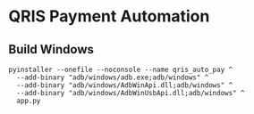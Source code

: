 # QRIS Payment Automation

## Build Windows

```
pyinstaller --onefile --noconsole --name qris_auto_pay ^
  --add-binary "adb/windows/adb.exe;adb/windows" ^
  --add-binary "adb/windows/AdbWinApi.dll;adb/windows" ^
  --add-binary "adb/windows/AdbWinUsbApi.dll;adb/windows" ^
  app.py
```  
